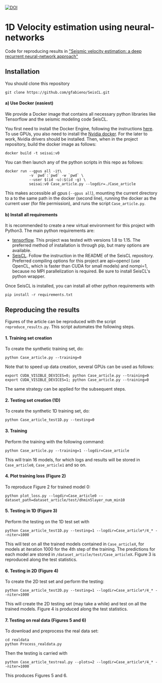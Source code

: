 [![DOI](https://zenodo.org/badge/DOI/10.5281/zenodo.3492115.svg)](https://doi.org/10.5281/zenodo.3492115)

# 1D Velocity estimation using neural-networks

Code for reproducing results in ["Seismic velocity estimation: a deep recurrent neural-network approach"](tobeannounced)


## Installation

You should clone this repository

    git clone https://github.com/gfabieno/SeisCL.git

#### a) Use Docker (easiest)

We provide a Docker image that contains all necessary python libraries like Tensorflow
and the seismic modeling code SeisCL.

You first need to install the Docker Engine, following the instructions [here](https://docs.docker.com/install/).
To use GPUs, you also need to install the [Nvidia docker](https://github.com/NVIDIA/nvidia-docker).
For the later to work, Nvidia drivers should be installed.
Then, when in the project repository, build the docker image as follows:

    docker build -t seisai:v0

You can then launch any of the python scripts in this repo as follows:

    docker run --gpus all -it\
               -v `pwd`:`pwd` -w `pwd` \
               --user $(id -u):$(id -g) \
               seisai:v0 Case_article.py --logdir=./Case_article

This makes accessible all gpus (`--gpus all`), mounting the current directory to a
to the same path in the docker (second line), running the docker as the current user
(for file permission), and runs the script `Case_article.py`.

#### b) Install all requirements

It is recommended to create a new virtual environment for this project with Python3.
The main python requirements are:
*   [tensorflow](https://www.tensorflow.org). This project was tested with versions 1.8 to 1.15.
The preferred method of installation is through pip, but many options are available.
*  [SeisCL](https://github.com/gfabieno/SeisCL). Follow the instruction in the README of
the SeisCL repository. Preferred compiling options for this project are api=opencl (use
OpenCL, which is faster than CUDA for small models) and nompi=1, because no MPI parallelization is required.
Be sure to install SeisCL's python wrapper.

Once SeisCL is installed, you can install all other python requirements with

    pip install -r requirements.txt


## Reproducing the results

Figures of the article can be reproduced with the script  `reproduce_results.py`.
This script automates the following steps.

#### 1. Training set creation

To create the synthetic training set, do:

    python Case_article.py --training=0
    
Note that to speed up data creation, several GPUs can be used as follows:
    
    export CUDA_VISIBLE_DEVICES=0; python Case_article.py --training=0
    export CUDA_VISIBLE_DEVICES=1; python Case_article.py --training=0

The same strategy can be applied for the subsequent steps.

#### 2. Testing set creation (1D)

To create the synthetic 1D training set, do:

    python Case_article_test1D.py --testing=0

#### 3. Training

Perform the training  with the following command:

    python Case_article.py --training=1 --logdir=Case_article
    
This will train 16 models, for which logs and results will be stored in `Case_article0`,
`Case_article1` and so on.

#### 4. Plot training loss (Figure 2)

To reproduce Figure 2 for trained model 0:

    python plot_loss.py --logdir=Case_article0 --dataset_path=dataset_article/test/dhmin5layer_num_min10

#### 5. Testing in 1D (Figure 3)

Perform the testing on the 1D test set with

    python Case_article_test1D.py --testing=1 --logdir=Case_article*/4_* --niter=1000

This will test on all the trained models contained in `Case_articleX`, for models at iteration
1000 for the 4th step of the training. The predictions for each model are stored in
`/dataset_article/test/Case_articleX`. Figure 3 is reproduced along the test statistics.

#### 6. Testing in 2D (Figure 4)

To create the 2D test set and perform the testing:

    python Case_article_test2D.py --testing=1 --logdir=Case_article*/4_* --niter=1000

This will create the 2D testing set (may take a while) and test on all the trained models.
Figure 4 is produced along the test statistics.

#### 7. Testing on real data (Figures 5 and 6)

To download and preprocess the real data set:

    cd realdata
    python Process_realdata.py

Then the testing is carried with

    python Case_article_testreal.py --plots=2 --logdir=Case_article*/4_* --niter=1000

This produces Figures 5 and 6.




















